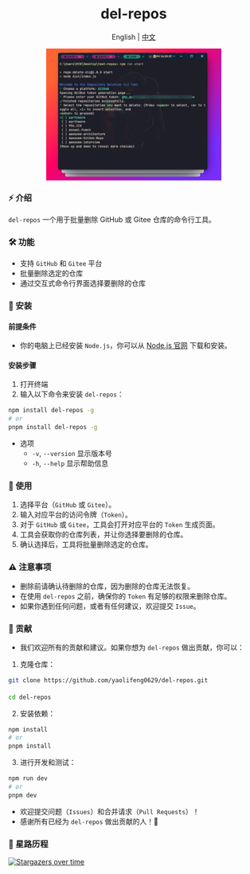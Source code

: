 <h1 style="text-align: center;">del-repos</h1>

<p style="text-align: center;">English | <a href="./README.zh.md">中文</a></p>

<p style="display: flex; justify-content: center; align-items: center;"><img src="snapshot.png" width="70%"/></p>

### ⚡ 介绍

`del-repos` 一个用于批量删除 GitHub 或 Gitee 仓库的命令行工具。

### 🛠️ 功能

-   支持 `GitHub` 和 `Gitee` 平台
-   批量删除选定的仓库
-   通过交互式命令行界面选择要删除的仓库

### 🚀 安装

#### 前提条件

-   你的电脑上已经安装 `Node.js`，你可以从 [Node.js 官网](https://nodejs.org/) 下载和安装。

#### 安装步骤

1. 打开终端
2. 输入以下命令来安装 `del-repos`：

```bash
npm install del-repos -g
# or
pnpm install del-repos -g
```

-   选项
    -   `-v`, `--version` 显示版本号
    -   `-h`, `--help` 显示帮助信息

### 🌟 使用

1.  选择平台（`GitHub` 或 `Gitee`）。
2.  输入对应平台的访问令牌（`Token`）。
3.  对于 `GitHub` 或 `Gitee`，工具会打开对应平台的 `Token` 生成页面。
5.  工具会获取你的仓库列表，并让你选择要删除的仓库。
6.  确认选择后，工具将批量删除选定的仓库。

### ⚠️ 注意事项

-   删除前请确认待删除的仓库，因为删除的仓库无法恢复。
-   在使用 `del-repos` 之前，确保你的 `Token` 有足够的权限来删除仓库。
-   如果你遇到任何问题，或者有任何建议，欢迎提交 `Issue`。

### 🙌 贡献

-   我们欢迎所有的贡献和建议。如果你想为 `del-repos` 做出贡献，你可以：

1.  克隆仓库：

```bash
git clone https://github.com/yaolifeng0629/del-repos.git

cd del-repos
```

2.  安装依赖：

```bash
npm install
# or
pnpm install
```

3.  进行开发和测试：

```bash
npm run dev
# or
pnpm dev
```

-   欢迎提交问题（`Issues`）和合并请求（`Pull Requests`）！
-   感谢所有已经为 `del-repos` 做出贡献的人！🎉

### 🚀 星路历程
[![Stargazers over time](https://starchart.cc/yaolifeng0629/del-repos.svg?variant=adaptive)](https://starchart.cc/yaolifeng0629/del-repos)
